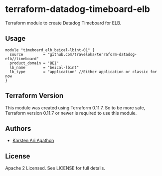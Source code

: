 terraform-datadog-timeboard-elb
=================

Terraform module to create Datadog Timeboard for ELB.



Usage
-----

```hcl
module "timeboard_elb_beical-lbint-01" {
  source         = "github.com/traveloka/terraform-datadog-elb//timeboard"
  product_domain = "BEI"
  lb_name        = "beical-lbint"
  lb_type        = "application" //Either application or classic for now
}
```

Terraform Version
-----------------

This module was created using Terraform 0.11.7. 
So to be more safe, Terraform version 0.11.7 or newer is required to use this module.

Authors
-------

* [Karsten Ari Agathon](https://github.com/karstenaa)

License
-------

Apache 2 Licensed. See LICENSE for full details.
